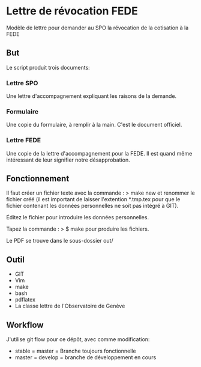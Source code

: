 Lettre de révocation FEDE
=========================
Modèle de lettre pour demander au SPO la révocation de la cotisation à la FEDE

But
---
Le script produit trois documents:

### Lettre SPO
Une lettre d'accompagnement expliquant les raisons de la demande.

### Formulaire
Une copie du formulaire, à remplir à la main.
C'est le document officiel.

### Lettre FEDE
Une copie de la lettre d'accompagnement pour la FEDE.
Il est quand même intéressant de leur signifier notre désapprobation.


Fonctionnement
--------------
Il faut créer un fichier texte avec la commande :
	> make new
et renommer le fichier créé (il est important de laisser l'extention \*.tmp.tex
pour que le fichier contenant les données personnelles ne soit pas intégré à
GIT).

Éditez le fichier pour introduire les données personnelles.

Tapez la commande :
	> $ make 
pour produire les fichiers.

Le PDF se trouve dans le sous-dossier out/


Outil
-----
* GIT
* Vim
* make
* bash
* pdflatex
* La classe lettre de l'Observatoire de Genève


Workflow
--------
J'utilise git flow pour ce dépôt, avec comme modification:
* stable = master = Branche toujours fonctionnelle
* master = develop = branche de développement en cours

